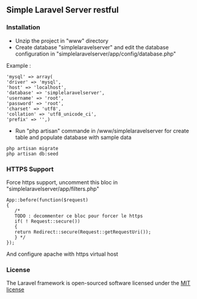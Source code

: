 ## Simple Laravel Server restful

###

### Installation

- Unzip the project in "www" directory
- Create database "simplelaravelserver" and edit the database configuration in "simplelaravelserver/app/config/database.php"

Example :

`'mysql' => array(`    
`'driver' => 'mysql',`  
`'host' => 'localhost',`  
`'database' => 'simplelaravelserver',`  
`'username' => 'root',`  
`'password' => 'root',`  
`'charset' => 'utf8',`  
`'collation' => 'utf8_unicode_ci',`  
`'prefix' => '',)`  

- Run "php artisan" commande in /www/simplelaravelserver for create table and populate database with sample data

`php artisan migrate`  
`php artisan db:seed`  

### HTTPS Support

Force https support, uncomment this bloc in "simplelaravelserver/app/filters.php"

`App::before(function($request)`  
`{`  
`	/*`    
`	TODO : decommenter ce bloc pour forcer le https`    
`	if( ! Request::secure())`    
`	{`    
`	return Redirect::secure(Request::getRequestUri());`    
`	} */`    
`});`  

And configure apache with https virtual host

### License

The Laravel framework is open-sourced software licensed under the [MIT license](http://opensource.org/licenses/MIT)
